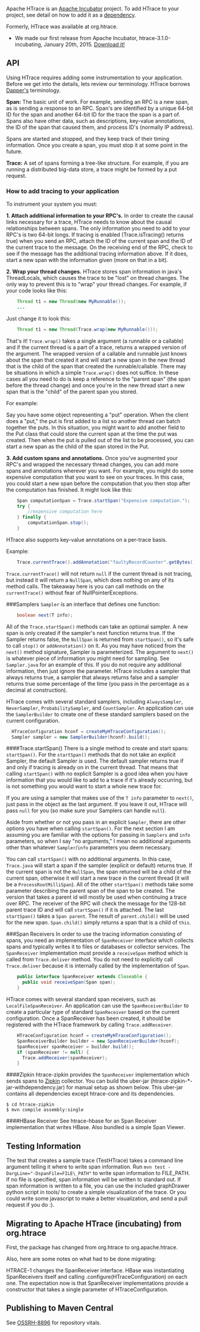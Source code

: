 <!---
  Licensed under the Apache License, Version 2.0 (the "License");
  you may not use this file except in compliance with the License.
  You may obtain a copy of the License at

   http://www.apache.org/licenses/LICENSE-2.0

  Unless required by applicable law or agreed to in writing, software
  distributed under the License is distributed on an "AS IS" BASIS,
  WITHOUT WARRANTIES OR CONDITIONS OF ANY KIND, either express or implied.
  See the License for the specific language governing permissions and
  limitations under the License. See accompanying LICENSE file.
-->

Apache HTrace is an <a href="http://htrace.incubator.apache.org">Apache Incubator</a>
project. To add HTrace to your project, see detail on how to add it as a
<a href="dependency-info.html">dependency</a>.

Formerly, HTrace was available at org.htrace.

* We made our first release from Apache Incubator, htrace-3.1.0-incubating, January 20th, 2015. [Download it!](http://www.apache.org/dyn/closer.cgi/incubator/htrace/)


API
---
Using HTrace requires adding some instrumentation to your application.
Before we get into the details, lets review our terminology.  HTrace
borrows [Dapper's](http://research.google.com/pubs/pub36356.html)
terminology.

<b>Span:</b> The basic unit of work. For example, sending an RPC is a
new span, as is sending a response to an RPC.
Span's are identified by a unique 64-bit ID for the span and another
64-bit ID for the trace the span is a part of.  Spans also have other
data, such as descriptions, key-value annotations, the ID of the span
that caused them, and process ID's (normally IP address).

Spans are started and stopped, and they keep track of their timing
information.  Once you create a span, you must stop it at some point
in the future.

<b>Trace:</b> A set of spans forming a tree-like structure.  For
example, if you are running a distributed big-data store, a trace
might be formed by a put request.

### How to add tracing to your application
To instrument your system you must:

<b>1. Attach additional information to your RPC's.</b>
In order to create the causal links necessary for a trace, HTrace
needs to know about the causal
relationships between spans.  The only information you need to add to
your RPC's is two 64-bit longs.  If tracing is enabled (Trace.isTracing()
returns true) when you send an RPC, attach the ID of the current span
and the ID of the current trace to the message.
On the receiving end of the RPC, check to see if the message has the
additional tracing information above.  If it does, start a new span
with the information given (more on that in a bit).

<b>2. Wrap your thread changes.</b>
HTrace stores span information in java's ThreadLocals, which causes
the trace to be "lost" on thread changes. The only way to prevent
this is to "wrap" your thread changes. For example, if your code looks
like this:

````java
    Thread t1 = new Thread(new MyRunnable());
    ...
````

Just change it to look this:

````java
    Thread t1 = new Thread(Trace.wrap(new MyRunnable()));
````

That's it! `Trace.wrap()` takes a single argument (a runnable or a
callable) and if the current thread is a part of a trace, returns a
wrapped version of the argument.  The wrapped version of a callable
and runnable just knows about the span that created it and will start
a new span in the new thread that is the child of the span that
created the runnable/callable.  There may be situations in which a
simple `Trace.wrap()` does not suffice.  In these cases all you need
to do is keep a reference to the "parent span" (the span before the
thread change) and once you're in the new thread start a new span that
is the "child" of the parent span you stored.

For example:

Say you have some object representing a "put" operation.  When the
client does a "put," the put is first added to a list so another
thread can batch together the puts. In this situation, you
might want to add another field to the Put class that could store the
current span at the time the put was created.  Then when the put is
pulled out of the list to be processed, you can start a new span as
the child of the span stored in the Put.

<b>3. Add custom spans and annotations.</b>
Once you've augmented your RPC's and wrapped the necessary thread
changes, you can add more spans and annotations wherever you want.
For example, you might do some expensive computation that you want to
see on your traces.  In this case, you could start a new span before
the computation that you then stop after the computation has
finished. It might look like this:

````java
    Span computationSpan = Trace.startSpan("Expensive computation.");
    try {
        //expensive computation here
    } finally {
        computationSpan.stop();
    }
````

HTrace also supports key-value annotations on a per-trace basis.

Example:

````java
    Trace.currentTrace().addAnnotation("faultyRecordCounter".getBytes(), "1".getBytes());
````

`Trace.currentTrace()` will not return `null` if the current thread is
not tracing, but instead it will return a `NullSpan`, which does
nothing on any of its method calls. The takeaway here is you can call
methods on the `currentTrace()` without fear of NullPointerExceptions.

###Samplers
`Sampler` is an interface that defines one function:

````java
    boolean next(T info);
````

All of the `Trace.startSpan()` methods can take an optional sampler.
A new span is only created if the sampler's next function returns
true.  If the Sampler returns false, the `NullSpan` is returned from
`startSpan()`, so it's safe to call `stop()` or `addAnnotation()` on it.
As you may have noticed from the `next()` method signature, Sampler is
parameterized.  The argument to `next()` is whatever piece of
information you might need for sampling.  See `Sampler.java` for an
example of this.  If you do not require any additional information,
then just ignore the parameter.
HTrace includes  a sampler that always returns true, a
sampler that always returns false and a sampler returns true some
percentage of the time (you pass in the percentage as a decimal at construction).

HTrace comes with several standard samplers, including `AlwaysSampler`,
`NeverSampler`, `ProbabilitySampler`, and `CountSampler`.  An application can
use the `SamplerBuilder` to create one of these standard samplers based on the
current configuration.

````java
  HTraceConfiguration hconf = createMyHTraceConfiguration();
  Sampler sampler = new SamplerBuilder(hconf).build();
````

####Trace.startSpan()
There is a single method to create and start spans: `startSpan()`.
For the `startSpan()` methods that do not take an explicit Sampler, the
default Sampler is used.  The default sampler returns true if and only
if tracing is already on in the current thread.  That means that
calling `startSpan()` with no explicit Sampler is a good idea when you
have information that you would like to add to a trace if it's already
occurring, but is not something you would want to start a whole new
trace for.

If you are using a sampler that makes use of the `T info` parameter to
`next()`, just pass in the object as the last argument.  If you leave it
out, HTrace will pass `null` for you (so make sure your Samplers can
handle `null`).

Aside from whether or not you pass in an explicit `Sampler`, there are
other options you have when calling `startSpan()`.
For the next section I am assuming you are familiar with the options
for passing in `Samplers` and `info` parameters, so when I say "no
arguments," I mean no additional arguments other than whatever
`Sampler`/`info` parameters you deem necessary.

You can call `startSpan()` with no additional arguments.
In this case, `Trace.java` will start a span if the sampler (explicit
or default) returns true. If the current span is not the `NullSpan`, the span
returned will be a child of the current span, otherwise it will start
a new trace in the current thread (it will be a
`ProcessRootMilliSpan`). All of the other `startSpan()` methods take some
parameter describing the parent span of the span to be created. The
version that takes a parent id will mostly be used when continuing a trace over
RPC. The receiver of the RPC will check the message for the 128-bit parent trace
ID and will call `startSpan()` if it is attached.  The last `startSpan()` takes
a `Span parent`.  The result of `parent.child()` will be used for the new span.
`Span.child()` simply returns a span that is a child of `this`.

###Span Receivers
In order to use the tracing information consisting of spans,
you need an implementation of `SpanReceiver` interface which collects spans
and typically writes it to files or databases or collector services.
The `SpanReceiver` implementation must provide a `receiveSpan` method which
is called from `Trace.deliver` method.
You do not need to explicitly call `Trace.deliver`
because it is internally called by the implementation of `Span`.

````java
    public interface SpanReceiver extends Closeable {
      public void receiveSpan(Span span);
    }
````

HTrace comes with several standard span receivers, such as
`LocalFileSpanReceiver`.  An application can use the `SpanReceiverBuilder` to
create a particular type of standard `SpanReceiver` based on the current
configuration.  Once a SpanReceiver has been created, it should be registered
with the HTrace framework by calling `Trace.addReceiver`.

````java
    HTraceConfiguration hconf = createMyHTraceConfiguration();
    SpanReceiverBuilder builder = new SpanReceiverBuilder(hconf);
    SpanReceiver spanReceiver = builder.build();
    if (spanReceiver != null) {
      Trace.addReceiver(spanReceiver);
    }
````

####Zipkin
htrace-zipkin provides the `SpanReceiver` implementation
which sends spans to [Zipkin](https://github.com/twitter/zipkin) collector.
You can build the uber-jar (htrace-zipkin-*-jar-withdependency.jar) for manual
setup as shown below.  This uber-jar contains all dependencies except
htrace-core and its dependencies.

    $ cd htrace-zipkin
    $ mvn compile assembly:single

####HBase Receiver
See htrace-hbase for an Span Receiver implementation that writes HBase.
Also bundled is a simple Span Viewer.

Testing Information
-------------------------------

The test that creates a sample trace (TestHTrace) takes a command line
argument telling it where to write span information. Run
`mvn test -DargLine="-DspanFile=FILE\_PATH"` to write span
information to FILE_PATH. If no file is specified, span information
will be written to standard out. If span information is written to a
file, you can use the included graphDrawer python script in tools/
to create a simple visualization of the trace. Or you could write
some javascript to make a better visualization, and send a pull
request if you do :).

Migrating to Apache HTrace (incubating) from org.htrace
-------------------------------
First, the package has changed from org.htrace to org.apache.htrace.

Also, here are some notes on what had to be done migrating:

HTRACE-1 changes the SpanReceiver interface. HBase was instantiating
SpanReceivers itself and calling .configure(HTraceConfiguration) on each
one. The expectation now is that SpanReceiver implementations
provide a constructor that takes a single parameter of HTraceConfiguration.


Publishing to Maven Central
-------------------------------
See [OSSRH-8896](https://issues.sonatype.org/browse/OSSRH-8896)
for repository vitals.
